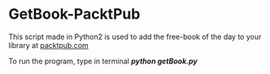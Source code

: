 # GetBook-PacktPub

This script made in Python2 is used to add the free-book of the day to your library at [packtpub.com](https://www.packtpub.com)

To run the program, type in terminal ***python getBook.py***

